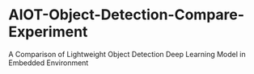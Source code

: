 # AIOT-Object-Detection-Compare-Experiment
A Comparison of Lightweight Object Detection Deep Learning Model  in Embedded Environment
